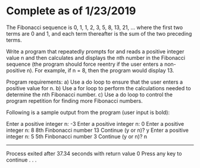Complete as of 1/23/2019
===

The Fibonacci sequence is 0, 1, 1, 2, 3, 5, 8, 13, 21, … where the first two terms are 0 and 1, and each term thereafter is the sum of the two preceding terms. 

Write a program that repeatedly prompts for and reads a positive integer value n and then calculates and displays the nth number in the Fibonacci sequence (the program should force reentry if the user enters a non-positive n). For example, if n = 8, then the program would display 13. 

Program requirements: 
a)	Use a do loop to ensure that the user enters a positive value for n.
b)	Use a for loop to perform the calculations needed to determine the nth Fibonacci number.
c)	 Use a do loop to control the program repetition for finding more Fibonacci numbers.

Following is a sample output from the program (user input is bold):

Enter a positive integer n: -3
Enter a positive integer n: 0
Enter a positive integer n: 8
8th Finbonacci number 13
Continue (y or n)? y
Enter a positive integer n: 5
5th Finbonacci number 3
Continue (y or n)? n

--------------------------------
Process exited after 37.34 seconds with return value 0
Press any key to continue . . .
